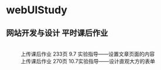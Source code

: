 # webUIStudy
<html>
<body>
<dl>
    <h2>网站开发与设计 平时课后作业</h2>
    </br>
    <dd>上传课后作业 233页 9.7 实验指导——设置文章页面的内容</dd>
    <dd>上传课后作业 270页 10.7实验指导——设计直观大方的表单</dd>
</dl>
</body>
</html>

